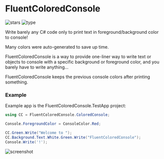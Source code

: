 # FluentColoredConsole
![stars](https://img.shields.io/github/stars/winscripter/FluentColoredConsole)
![type](https://img.shields.io/badge/type-colored_console-blue)

Write barely any C# code only to print text in foreground/background color to console!

Many colors were auto-generated to save up time.

FluentColoredConsole is a way to provide one-liner way to write text or objects to console
with a specific background or foreground color, and you barely have to write anything...

FluentColoredConsole keeps the previous console colors after printing something.

### Example
Example app is the FluentColoredConsole.TestApp project:
```cs
using CC = FluentColoredConsole.ColoredConsole;

Console.ForegroundColor = ConsoleColor.Red;

CC.Green.Write("Welcome to ");
CC.Background.Text.White.Green.Write("FluentColoredConsole");
Console.Write('!');
```

![screenshot](https://github.com/winscripter/FluentColoredConsole/assets/142818255/265e3b7c-9289-4082-99b1-abba0baf820f)

